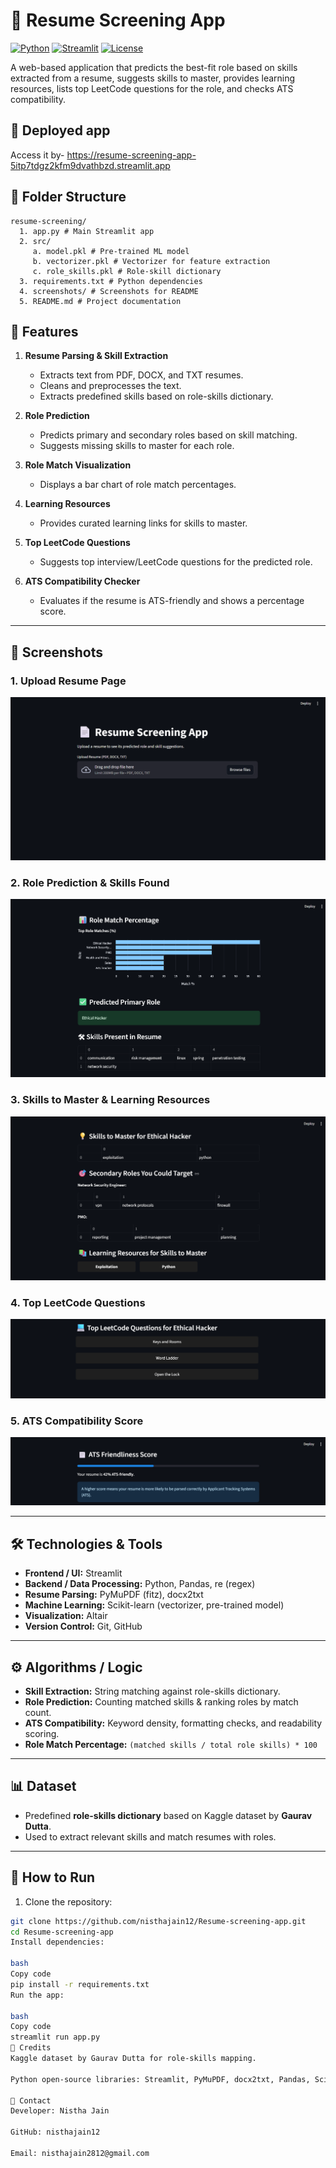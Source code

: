 # 📄 Resume Screening App

[![Python](https://img.shields.io/badge/Python-3.11-blue?logo=python)](https://www.python.org/)
[![Streamlit](https://img.shields.io/badge/Streamlit-1.25-orange?logo=streamlit)](https://streamlit.io/)
[![License](https://img.shields.io/badge/License-MIT-green)](LICENSE)

A web-based application that predicts the best-fit role based on skills extracted from a resume, suggests skills to master, provides learning resources, lists top LeetCode questions for the role, and checks ATS compatibility.

## 📄 Deployed app

Access it by- https://resume-screening-app-5itp7tdgz2kfm9dvathbzd.streamlit.app



## 🧱 Folder Structure

```
resume-screening/
  1. app.py # Main Streamlit app
  2. src/
     a. model.pkl # Pre-trained ML model
     b. vectorizer.pkl # Vectorizer for feature extraction
     c. role_skills.pkl # Role-skill dictionary
  3. requirements.txt # Python dependencies
  4. screenshots/ # Screenshots for README
  5. README.md # Project documentation
```



## 🚀 Features

1. **Resume Parsing & Skill Extraction**
   - Extracts text from PDF, DOCX, and TXT resumes.
   - Cleans and preprocesses the text.
   - Extracts predefined skills based on role-skills dictionary.

2. **Role Prediction**
   - Predicts primary and secondary roles based on skill matching.
   - Suggests missing skills to master for each role.

3. **Role Match Visualization**
   - Displays a bar chart of role match percentages.

4. **Learning Resources**
   - Provides curated learning links for skills to master.

5. **Top LeetCode Questions**
   - Suggests top interview/LeetCode questions for the predicted role.

6. **ATS Compatibility Checker**
   - Evaluates if the resume is ATS-friendly and shows a percentage score.

---

## 📸 Screenshots

### 1. Upload Resume Page
![Upload Resume](screenshots/upload_resume.png)

### 2. Role Prediction & Skills Found
![Role Prediction](screenshots/role_prediction.png)

### 3. Skills to Master & Learning Resources
![Skills & Resources](screenshots/skills_resources.png)

### 4. Top LeetCode Questions
![LeetCode Questions](screenshots/leetcode_questions.png)

### 5. ATS Compatibility Score
![ATS Check](screenshots/ats_score.png)

> 

---

## 🛠 Technologies & Tools

- **Frontend / UI:** Streamlit
- **Backend / Data Processing:** Python, Pandas, re (regex)
- **Resume Parsing:** PyMuPDF (fitz), docx2txt
- **Machine Learning:** Scikit-learn (vectorizer, pre-trained model)
- **Visualization:** Altair
- **Version Control:** Git, GitHub

---

## ⚙ Algorithms / Logic

- **Skill Extraction:** String matching against role-skills dictionary.
- **Role Prediction:** Counting matched skills & ranking roles by match count.
- **ATS Compatibility:** Keyword density, formatting checks, and readability scoring.
- **Role Match Percentage:** `(matched skills / total role skills) * 100`

---

## 📊 Dataset

- Predefined **role-skills dictionary** based on Kaggle dataset by **Gaurav Dutta**.
- Used to extract relevant skills and match resumes with roles.

---

## 📂 How to Run

1. Clone the repository:

```bash
git clone https://github.com/nisthajain12/Resume-screening-app.git
cd Resume-screening-app
Install dependencies:

bash
Copy code
pip install -r requirements.txt
Run the app:

bash
Copy code
streamlit run app.py
🙏 Credits
Kaggle dataset by Gaurav Dutta for role-skills mapping.

Python open-source libraries: Streamlit, PyMuPDF, docx2txt, Pandas, Scikit-learn, Altair.

📧 Contact
Developer: Nistha Jain

GitHub: nisthajain12

Email: nisthajain2812@gmail.com
